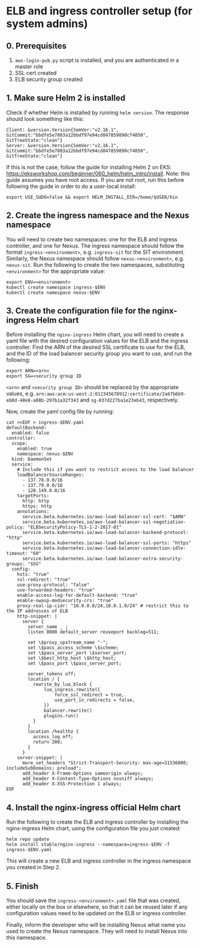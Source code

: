 # ELB and ingress controller setup (for system admins)

## 0. Prerequisites
1. `aws-login-pub.py` script is installed, and you are authenticated in a master role
2. SSL cert created
3. ELB security group created

## 1. Make sure Helm 2 is installed
Check if whether Helm is installed by running `helm version`. The response should look something like this:
```
Client: &version.Version{SemVer:"v2.16.1", GitCommit:"bbdfe5e7803a12bbdf97e94cd847859890cf4050", GitTreeState:"clean"}
Server: &version.Version{SemVer:"v2.16.1", GitCommit:"bbdfe5e7803a12bbdf97e94cd847859890cf4050", GitTreeState:"clean"}
```
If this is not the case, follow the guide for installing Helm 2 on EKS: https://eksworkshop.com/beginner/060_helm/helm_intro/install. Note: this guide assumes you have root access. If you are not root, run this before following the guide in order to do a user-local install:
```
export USE_SUDO=false && export HELM_INSTALL_DIR=/home/$USER/bin
```

## 2. Create the ingress namespace and the Nexus namespace
You will need to create two namespaces: one for the ELB and ingress controller, and one for Nexus. The ingress namespace should follow the format `ingress-<environment>`, e.g. `ingress-sit` for the SIT environment. Similarly, the Nexus namespace should follow `nexus-<environment>`, e.g. `nexus-sit`. 
Run the following to create the two namespaces, substituting `<environment>` for the appropriate value:

```
export ENV=<environment>
kubectl create namespace ingress-$ENV
kubectl create namespace nexus-$ENV
```
## 3. Create the configuration file for the nginx-ingress Helm chart

Before installing the `nginx-ingress` Helm chart, you will need to create a yaml file with the desired configuration values for the ELB and the ingress controller. Find the ARN of the desired SSL certificate to use for the ELB, and the ID of the load balancer security group you want to use, and run the following: 
```
export ARN=<arn>
export SG=<security group ID
```
`<arn>` and `<security group ID>` should be replaced by the appropriate values, e.g. `arn:aws:acm:us-west-2:012345678912:certificate/2a67b6b9-eb8d-48e8-a88b-297b1a32f343` and `sg-037d227ba1e23eb43`, respectively.

Now, create the yaml config file by running:
```
cat <<EOF > ingress-$ENV.yaml
defaultBackend:
  enabled: false
controller:
  scope:
    enabled: true
    namespace: nexus-$ENV 
  kind: DaemonSet
  service:
    # Include this if you want to restrict access to the load balancer
    loadBalancerSourceRanges:
      - 137.78.0.0/16
      - 137.79.0.0/16
      - 128.149.0.0/16
    targetPorts:
      http: http
      https: http
    annotations:
      service.beta.kubernetes.io/aws-load-balancer-ssl-cert: "$ARN"
      service.beta.kubernetes.io/aws-load-balancer-ssl-negotiation-policy: "ELBSecurityPolicy-TLS-1-2-2017-01"
      service.beta.kubernetes.io/aws-load-balancer-backend-protocol: "http"
      service.beta.kubernetes.io/aws-load-balancer-ssl-ports: "https"
      service.beta.kubernetes.io/aws-load-balancer-connection-idle-timeout: "60"
      service.beta.kubernetes.io/aws-load-balancer-extra-security-groups: "$SG"
  config:
    hsts: "true"
    ssl-redirect: "true"
    use-proxy-protocol: "false"
    use-forwarded-headers: "true"
    enable-access-log-for-default-backend: "true"
    enable-owasp-modsecurity-crs: "true"
    proxy-real-ip-cidr: "10.0.0.0/24,10.0.1.0/24" # restrict this to the IP addresses of ELB
    http-snippet: |
      server {
        server_name _ ;
        listen 8080 default_server reuseport backlog=511;

        set \$proxy_upstream_name "-";
        set \$pass_access_scheme \$scheme;
        set \$pass_server_port \$server_port;
        set \$best_http_host \$http_host;
        set \$pass_port \$pass_server_port;

        server_tokens off;
        location / {
          rewrite_by_lua_block {
              lua_ingress.rewrite({
                  force_ssl_redirect = true,
                  use_port_in_redirects = false,
              })
              balancer.rewrite()
              plugins.run()
          }
        }
        location /healthz {
          access_log off;
          return 200;
        }
      }
    server-snippet: |
      more_set_headers "Strict-Transport-Security: max-age=31536000; includeSubDomains; preload";
      add_header X-Frame-Options sameorigin always;
      add_header X-Content-Type-Options nosniff always;
      add_header X-XSS-Protection 1 always;
EOF
```

## 4. Install the nginx-ingress official Helm chart

Run the following to create the ELB and ingress controller by installing the nginx-ingress Helm chart, using the configuration file you just created:

```
helm repo update
helm install stable/nginx-ingress --namespace=ingress-$ENV -f ingress-$ENV.yaml
```

This will create a new ELB and ingress controller in the ingress namespace you created in Step 2.

## 5. Finish

You should save the `ingress-<environment>.yaml` file that was created, either locally on the box or elsewhere, so that it can be reused later if any configuration values need to be updated on the ELB or ingress controller.

Finally, inform the developer who will be installing Nexus what name you used to create the Nexus namespace. They will need to install Nexus into this namespace.